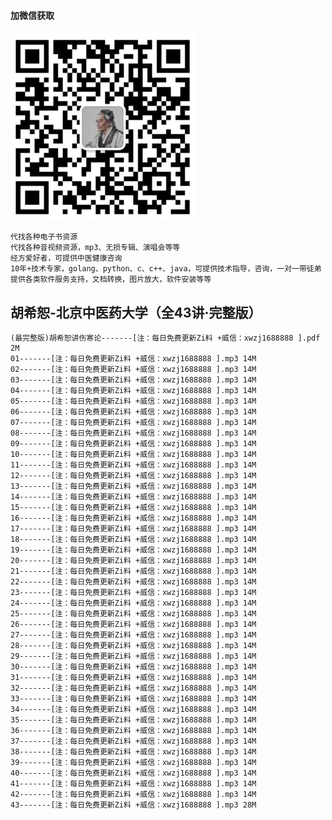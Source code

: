 #### 加微信获取
![扫码加微信](w.png)

````
代找各种电子书资源 
代找各种音视频资源，mp3、无损专辑、演唱会等等 
经方爱好者，可提供中医健康咨询
10年+技术专家，golang、python、c、c++、java，可提供技术指导，咨询，一对一带徒弟
提供各类软件服务支持，文档转换，图片放大，软件安装等等
````

## 胡希恕-北京中医药大学（全43讲·完整版）
    (最完整版)胡希恕讲伤寒论-------[注：每日免费更新Zi料 +威信：xwzj1688888 ].pdf 2M
    01-------[注：每日免费更新Zi料 +威信：xwzj1688888 ].mp3 14M
    02-------[注：每日免费更新Zi料 +威信：xwzj1688888 ].mp3 14M
    03-------[注：每日免费更新Zi料 +威信：xwzj1688888 ].mp3 14M
    04-------[注：每日免费更新Zi料 +威信：xwzj1688888 ].mp3 14M
    05-------[注：每日免费更新Zi料 +威信：xwzj1688888 ].mp3 14M
    06-------[注：每日免费更新Zi料 +威信：xwzj1688888 ].mp3 14M
    07-------[注：每日免费更新Zi料 +威信：xwzj1688888 ].mp3 14M
    08-------[注：每日免费更新Zi料 +威信：xwzj1688888 ].mp3 14M
    09-------[注：每日免费更新Zi料 +威信：xwzj1688888 ].mp3 14M
    10-------[注：每日免费更新Zi料 +威信：xwzj1688888 ].mp3 14M
    11-------[注：每日免费更新Zi料 +威信：xwzj1688888 ].mp3 14M
    12-------[注：每日免费更新Zi料 +威信：xwzj1688888 ].mp3 14M
    13-------[注：每日免费更新Zi料 +威信：xwzj1688888 ].mp3 14M
    14-------[注：每日免费更新Zi料 +威信：xwzj1688888 ].mp3 14M
    15-------[注：每日免费更新Zi料 +威信：xwzj1688888 ].mp3 14M
    16-------[注：每日免费更新Zi料 +威信：xwzj1688888 ].mp3 14M
    17-------[注：每日免费更新Zi料 +威信：xwzj1688888 ].mp3 14M
    18-------[注：每日免费更新Zi料 +威信：xwzj1688888 ].mp3 14M
    19-------[注：每日免费更新Zi料 +威信：xwzj1688888 ].mp3 14M
    20-------[注：每日免费更新Zi料 +威信：xwzj1688888 ].mp3 14M
    21-------[注：每日免费更新Zi料 +威信：xwzj1688888 ].mp3 14M
    22-------[注：每日免费更新Zi料 +威信：xwzj1688888 ].mp3 14M
    23-------[注：每日免费更新Zi料 +威信：xwzj1688888 ].mp3 14M
    24-------[注：每日免费更新Zi料 +威信：xwzj1688888 ].mp3 14M
    25-------[注：每日免费更新Zi料 +威信：xwzj1688888 ].mp3 14M
    26-------[注：每日免费更新Zi料 +威信：xwzj1688888 ].mp3 14M
    27-------[注：每日免费更新Zi料 +威信：xwzj1688888 ].mp3 14M
    28-------[注：每日免费更新Zi料 +威信：xwzj1688888 ].mp3 14M
    29-------[注：每日免费更新Zi料 +威信：xwzj1688888 ].mp3 14M
    30-------[注：每日免费更新Zi料 +威信：xwzj1688888 ].mp3 14M
    31-------[注：每日免费更新Zi料 +威信：xwzj1688888 ].mp3 14M
    32-------[注：每日免费更新Zi料 +威信：xwzj1688888 ].mp3 14M
    33-------[注：每日免费更新Zi料 +威信：xwzj1688888 ].mp3 14M
    34-------[注：每日免费更新Zi料 +威信：xwzj1688888 ].mp3 14M
    35-------[注：每日免费更新Zi料 +威信：xwzj1688888 ].mp3 14M
    36-------[注：每日免费更新Zi料 +威信：xwzj1688888 ].mp3 14M
    37-------[注：每日免费更新Zi料 +威信：xwzj1688888 ].mp3 14M
    38-------[注：每日免费更新Zi料 +威信：xwzj1688888 ].mp3 14M
    39-------[注：每日免费更新Zi料 +威信：xwzj1688888 ].mp3 14M
    40-------[注：每日免费更新Zi料 +威信：xwzj1688888 ].mp3 14M
    41-------[注：每日免费更新Zi料 +威信：xwzj1688888 ].mp3 14M
    42-------[注：每日免费更新Zi料 +威信：xwzj1688888 ].mp3 14M
    43-------[注：每日免费更新Zi料 +威信：xwzj1688888 ].mp3 28M
